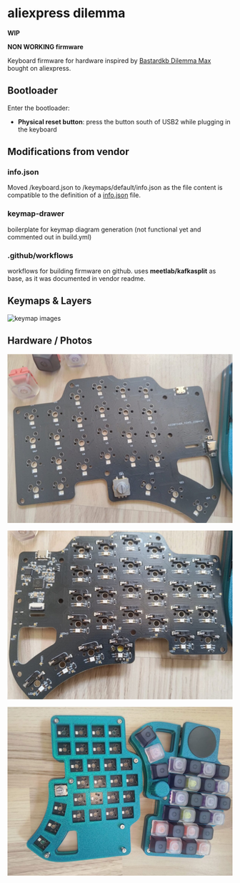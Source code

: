 # aliexpress dilemma

**WIP**

**NON WORKING firmware**

Keyboard firmware for hardware inspired by [Bastardkb Dilemma Max](https://bastardkb.com/product/dilemma-max-prebuilt-preorder/) bought on aliexpress.

## Bootloader

Enter the bootloader:
* **Physical reset button**: press the button south of USB2 while plugging in the keyboard


## Modifications from vendor
### info.json
Moved /keyboard.json to /keymaps/default/info.json as the file content is compatible to the definition of a [info.json](https://docs.qmk.fm/reference_info_json) file.

### keymap-drawer
boilerplate for keymap diagram generation (not functional yet and commented out in build.yml)

### .github/workflows
workflows for building firmware on github. uses **meetlab/kafkasplit** as base, as it was documented in vendor readme.


## Keymaps & Layers

![keymap images](keymap-drawer/charybdis.svg)


## Hardware / Photos
![PCB Front](data/images/pcb-front.jpg?raw=true "PCB Front")

![PCB Back](data/images/pcb-back.jpg?raw=true "PCB Back")

![with Cover](data/images/built.jpg?raw=true "with Cover")
